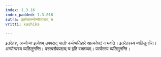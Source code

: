```yaml
---
index: 1.3.16
index_padded: 1.3.016
sutra: इतरेतरान्योन्यौपपदाच् च
vritti: kashika

---
```

इतरेतरः, अन्योन्यः इत्येवम् उपपदाद् धातोः कर्मव्यतिहारे आत्मनेपदं न भवति। इतरेतरस्य व्यतिलुनन्ति। अन्योन्यस्य व्यतिलुनन्ति। परस्परौपपदाच् च इति वक्तव्यम्। पर्स्परस्य व्यतिलुनन्ति।
